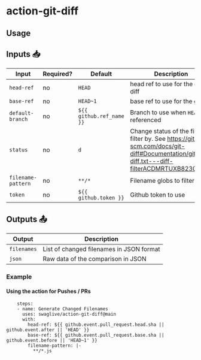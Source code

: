 # action-git-diff

## Usage

## Inputs 📥

| Input | Required? | Default | Description |
| ----- | --------- | ------- | ----------- |
| `head-ref` | no | `HEAD` | head ref to use for the git diff |
| `base-ref` | no | `HEAD~1` | base ref to use for the git diff |
| `default-branch` | no | `${{ github.ref_name }}` | Branch to use when `HEAD` is referenced |
| `status` | no | `d` | Change status of the files to filter by. See https://git-scm.com/docs/git-diff#Documentation/git-diff.txt---diff-filterACDMRTUXB82308203  |
| `filename-pattern` | no | `**/*` | Filename globs to filter by |
| `token` | no | `${{ github.token }}` | Github token to use |

## Outputs 📤

| Output | Description |
| ------ | ----------- |
| `filenames` | List of changed filenames in JSON format |
| `json` | Raw data of the comparison in JSON |

### Example

#### Using the action for Pushes / PRs
```
    steps:
    - name: Generate Changed Filenames
      uses: swaglive/action-git-diff@main
      with:
        head-ref: ${{ github.event.pull_request.head.sha || github.event.after || 'HEAD' }}
        base-ref: ${{ github.event.pull_request.base.sha || github.event.before || 'HEAD~1' }}
        filename-pattern: |-
          **/*.js
```
